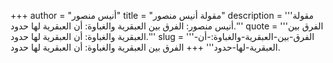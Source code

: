 +++
author = "أنيس منصور"
title = "مقولة أنيس منصور"
description = '''مقولة أنيس منصور: الفرق بين العبقرية والغباوة: أن العبقرية لها حدود.'''
quote = '''الفرق بين العبقرية والغباوة: أن العبقرية لها حدود.'''
slug = '''الفرق-بين-العبقرية-والغباوة:-أن-العبقرية-لها-حدود'''
+++
الفرق بين العبقرية والغباوة: أن العبقرية لها حدود.
